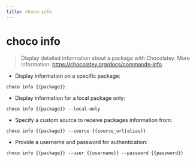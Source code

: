 ```yaml
---
title: choco-info
---
```

# choco info

> Display detailed information about a package with Chocolatey.
> More information: <https://chocolatey.org/docs/commands-info>.

- Display information on a specific package:

`choco info {{package}}`

- Display information for a local package only:

`choco info {{package}} --local-only`

- Specify a custom source to receive packages information from:

`choco info {{package}} --source {{source_url|alias}}`

- Provide a username and password for authentication:

`choco info {{package}} --user {{username}} --password {{password}}`
